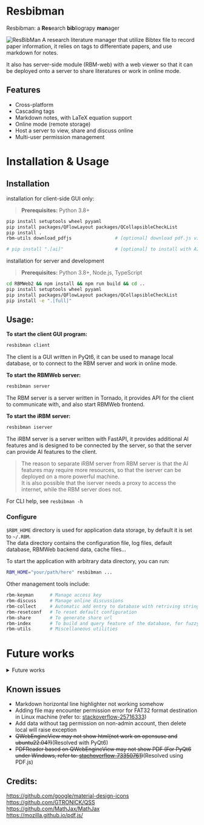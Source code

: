 # Resbibman 
Resbibman: a **Res**earch **bib**liograpy **man**ager

<!--![ResBibMan](./resbibman/docs/imgs/ResBibMan.png)-->
<!--![ResBibMan](./resbibman/docs/imgs/mainWindow.png)-->
![ResBibMan](http://limengxun.com/files/imgs/resbibman.png)
A research literature manager that utilize Bibtex file to record paper information, 
it relies on tags to differentiate papers, and use markdown for notes.

It also has server-side module (RBM-web) with a web viewer so that it can be deployed onto a server to share literatures or work in online mode.

[comment]: <> (## distribution)

[comment]: <> (`python setup.py bdist_wheel --universal`)

## Features
* Cross-platform
* Cascading tags  
* Markdown notes, with LaTeX equation support
* Online mode (remote storage)
* Host a server to view, share and discuss online
* Multi-user permission management
<!--* Various file formats support, including webpage-->

# Installation & Usage
## Installation
installation for client-side GUI only:
> **Prerequisites:**  Python 3.8+
```bash
pip install setuptools wheel pyyaml
pip install packages/QFlowLayout packages/QCollapsibleCheckList
pip install .
rbm-utils download_pdfjs                # [optional] download pdf.js viewer to view pdf inside resbibman

# pip install ".[ai]"                   # [optional] to install with AI dependencies
```
installation for server and development
> **Prerequisites:**  Python 3.8+, Node.js, TypeScript
```bash
cd RBMWeb2 && npm install && npm run build && cd ..
pip install setuptools wheel pyyaml
pip install packages/QFlowLayout packages/QCollapsibleCheckList
pip install -e ".[full]"
```

<!-- ### Docker deployment <span style="color:red">[outdated]</span>
<span style="color:blue">To be revised...</span>   
Instead of manual installation, The the RBMWeb server can be deployed via docker,   

You need to edit `docker-compose.yml` to change port and mount point mapping, then execute the following commands to start:
```bash
# update docker container if it's not been built
docker-compose build
# run
docker-compose up
```
To manage access key (for usage see: `rbm-keyman -h`):
```bash
docker exec resbibman rbm-keyman ...
``` -->

## Usage:
**To start the client GUI program:**
```bash
resbibman client
```
The client is a GUI written in PyQt6, it can be used to manage local database, or to connect to the RBM server and work in online mode.

**To start the RBMWeb server:**
```bash
resbibman server
```
The RBM server is a server written in Tornado, it provides API for the client to communicate with, and also start RBMWeb frontend.

**To start the iRBM server:**
```bash
resbibman iserver
```
The iRBM server is a server written with FastAPI, it provides additional AI features and is designed to be connected by the server, so that the server can provide AI features to the client.  
> The reason to separate iRBM server from RBM server is that the AI features may require more resources, so that the iserver can be deployed on a more powerful machine.  
> It is also possible that the iserver needs a proxy to access the internet, while the RBM server does not.


For CLI help, see `resbibman -h`  


### Configure
`$RBM_HOME` directory is used for application data storage, by default it is set to `~/.RBM`.  
The data directory contains the configuration file, log files, default database, RBMWeb backend data, cache files...  

To start the application with arbitrary data directory, you can run: 
```bash
RBM_HOME="your/path/here" resbibman ...
```

Other management tools include: 

```bash
rbm-keyman      # Manage access key
rbm-discuss     # Manage online discussions
rbm-collect     # Automatic add entry to database with retriving string
rbm-resetconf   # To reset default configuration
rbm-share       # To generate share url
rbm-index       # To build and query feature of the database, for fuzzy search
rbm-utils       # Miscellaneous utilities
```

# Future works

<details>
<summary> Future works</summary>

## Todo list

- [x] To use TableView of the selection panel
- [x] PDF cover preview
- [x] Change bib
- [x] Use cache to accelerate pdf preview
- [x] Better way to define time-modified
- [x] Online discussion / View comments online (Use sqlite to save discussion on server side)
- [x] Markdown LaTeX equation support
- [x] Export database
- [x] Better font size
- [x] Other citation format convert to bibtex
- [x] Key-user relation, mandatory tags
- [x] Server search
- [ ] Related works
- [ ] Reading time
- [ ] Dashboard page
- [ ] Within software cross-reference
- [ ] Redirect some logging to status bar
- [ ] Pdf compression - [reference?](https://blog.csdn.net/xinRCNN/article/details/113273463)
- [ ] ~~ User info, associate each user with a key in rbm-keyman ~~

In query widget while importing articles:  

- [x] Add copy from template button
- [x] Other bibtex template
- [x] Other format convert to bibtex
- [ ] Format check

In file selector:

- [x] Add search bar
- [x] Multiple selection
- [x] Right click: export, export bib, delete
- [x] Right click: open url, free local

Main window:
- [x] Refresh button

settings:

Tags:
- [x] Right click: rename; delete;
- [x] Sub-tags (Cascading tags / Nested tags)

Refractor:
- [ ] Move more methods into core classes

rbm-collect:
- [ ] web
- [ ] medRxiv
- [ ] bioRxiv
- [ ] PMID

### Long time goals

- [ ] Relation graph
- [ ] ~~Language support~~

<!-- ## Ideas: -->
<!-- QRunnable for multithreading -->
<!--  -->

</details>

## Known issues

<!-- * May crash when changing selection (caused by auto saving) -->
* Markdown horizontal line highlighter not working somehow
* Adding file may encounter permission error for FAT32 format destination in Linux machine (refer to: [stackoverflow-25716333](https://stackoverflow.com/questions/25716333/))
* Add data without tag permission on non-admin account, then delete local will raise exception
* ~~QWebEngineView may not show html(not work on opensuse and ubuntu22.04?)~~(Resolved with PyQt6)
* ~~PDFReader based on QWebEngineView may not show PDF (For PyQt6 under Windows, refer to: [stachoverflow-73350761](https://stackoverflow.com/questions/73350761/))~~(Resolved using PDF.js)

## Credits:
https://github.com/google/material-design-icons   
https://github.com/GTRONICK/QSS  
https://github.com/MathJax/MathJax  
https://mozilla.github.io/pdf.js/  
